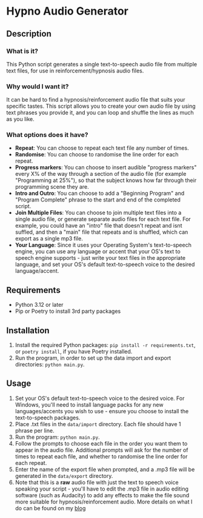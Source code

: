 # Hypno Audio Generator

## Description
### What is it?
This Python script generates a single text-to-speech audio file from multiple text files, for use in reinforcement/hypnosis audio files.

### Why would I want it?
It can be hard to find a hypnosis/reinforcement audio file that suits your specific tastes. This script allows you to create your own audio file by using text phrases you provide it, and you can loop and shuffle the lines as much as you like.

### What options does it have?
- **Repeat**: You can choose to repeat each text file any number of times.
- **Randomise**: You can choose to randomise the line order for each repeat.
- **Progress markers**: You can choose to insert audible "progress markers" every X% of the way through a section of the audio file (for example "Programming at 25%"), so that the subject knows how far through their programming scene they are.
- **Intro and Outro**: You can choose to add a "Beginning Program" and "Program Complete" phrase to the start and end of the completed script.
- **Join Multiple Files**: You can choose to join multiple text files into a single audio file, or generate separate audio files for each text file. For example, you could have an "intro" file that doesn't repeat and isnt suffled, and then a "main" file that repeats and is shuffled, which can export as a single mp3 file.
- **Your Language**: Since it uses your Operating System's text-to-speech engine, you can use any language or accent that your OS's text to speech engine supports - just write your text files in the appropriate language, and set your OS's default text-to-speech voice to the desired language/accent.

## Requirements
- Python 3.12 or later
- Pip or Poetry to install 3rd party packages

## Installation
1. Install the required Python packages: `pip install -r requirements.txt`, or `poetry install`, if you have Poetry installed.
2. Run the program, in order to set up the data import and export directories: `python main.py`.

## Usage
1. Set your OS's default text-to-speech voice to the desired voice. For Windows, you'll need to install language packs for any new languages/accents you wish to use - ensure you choose to install the text-to-speech packages.
2. Place .txt files in the `data/import` directory. Each file should have 1 phrase per line.
3. Run the program: `python main.py`.
4. Follow the prompts to choose each file in the order you want them to appear in the audio file. Additional prompts will ask for the number of times to repeat each file, and whether to randomise the line order for each repeat.
5. Enter the name of the export file when prompted, and a .mp3 file will be generated in the `data/export` directory.
6. Note that this is a **raw** audio file with just the text to speech voice speaking your script - you'll have to edit the .mp3 file in audio editing software (such as Audacity) to add any effects to make the file sound more suitable for hypnosis/reinforcement audio. More details on what I do can be found on my [blog](https://s10boi.blogspot.com/2024/03/how-i-make-hypno-programs.html)

